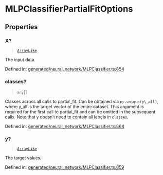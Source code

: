 # MLPClassifierPartialFitOptions

## Properties

### X?

> [`ArrayLike`](../types/ArrayLike.md)

The input data.

Defined in:  [generated/neural\_network/MLPClassifier.ts:854](https://github.com/transitive-bullshit/scikit-learn-ts/blob/b59c1ff/packages/sklearn/src/generated/neural_network/MLPClassifier.ts#L854)

### classes?

> `any`[]

Classes across all calls to partial\_fit. Can be obtained via `np.unique(y\_all)`, where y\_all is the target vector of the entire dataset. This argument is required for the first call to partial\_fit and can be omitted in the subsequent calls. Note that y doesn’t need to contain all labels in `classes`.

Defined in:  [generated/neural\_network/MLPClassifier.ts:864](https://github.com/transitive-bullshit/scikit-learn-ts/blob/b59c1ff/packages/sklearn/src/generated/neural_network/MLPClassifier.ts#L864)

### y?

> [`ArrayLike`](../types/ArrayLike.md)

The target values.

Defined in:  [generated/neural\_network/MLPClassifier.ts:859](https://github.com/transitive-bullshit/scikit-learn-ts/blob/b59c1ff/packages/sklearn/src/generated/neural_network/MLPClassifier.ts#L859)
